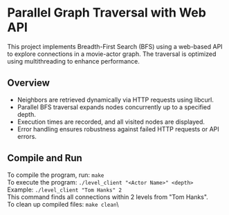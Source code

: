 # Parallel Graph Traversal with Web API
This project implements Breadth-First Search (BFS) using a web-based API to explore connections in a movie-actor graph. The traversal is optimized using multithreading to enhance performance.
## Overview
- Neighbors are retrieved dynamically via HTTP requests using libcurl.
- Parallel BFS traversal expands nodes concurrently up to a specified depth.
- Execution times are recorded, and all visited nodes are displayed.
- Error handling ensures robustness against failed HTTP requests or API errors.
## Compile and Run
To compile the program, run: `make`\
To execute the program: `./level_client "<Actor Name>" <depth>`\
Example: `./level_client "Tom Hanks" 2`\
This command finds all connections within 2 levels from "Tom Hanks".\
To clean up compiled files: `make clean`\
